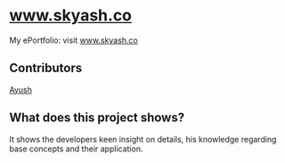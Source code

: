 # www.skyash.co
My ePortfolio: visit www.skyash.co

## Contributors

[Ayush](https://github.com/Ayush8239/)

## What does this project shows?
It shows the developers keen insight on details, his knowledge regarding base concepts and their application.

